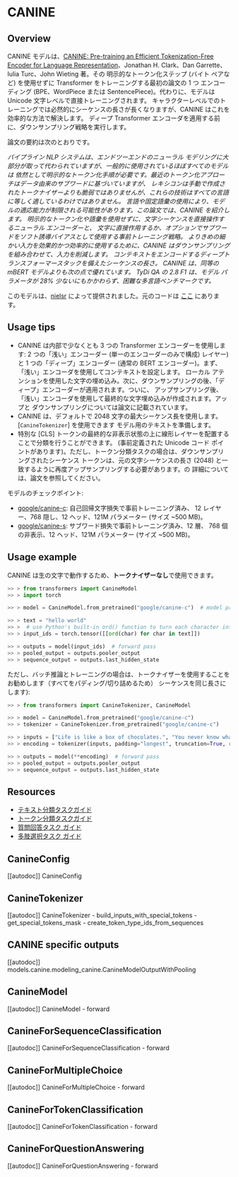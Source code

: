 <!--Copyright 2021 The HuggingFace Team. All rights reserved.

Licensed under the Apache License, Version 2.0 (the "License"); you may not use this file except in compliance with
the License. You may obtain a copy of the License at

http://www.apache.org/licenses/LICENSE-2.0

Unless required by applicable law or agreed to in writing, software distributed under the License is distributed on
an "AS IS" BASIS, WITHOUT WARRANTIES OR CONDITIONS OF ANY KIND, either express or implied. See the License for the
specific language governing permissions and limitations under the License.

⚠️ Note that this file is in Markdown but contain specific syntax for our doc-builder (similar to MDX) that may not be
rendered properly in your Markdown viewer.

-->

# CANINE

## Overview

CANINE モデルは、[CANINE: Pre-training an Efficient Tokenization-Free Encoder for Language
Representation](https://arxiv.org/abs/2103.06874)、Jonathan H. Clark、Dan Garrette、Iulia Turc、John Wieting 著。その
明示的なトークン化ステップ (バイト ペアなど) を使用せずに Transformer をトレーニングする最初の論文の 1 つ
エンコーディング (BPE、WordPiece または SentencePiece)。代わりに、モデルは Unicode 文字レベルで直接トレーニングされます。
キャラクターレベルでのトレーニングでは必然的にシーケンスの長さが長くなりますが、CANINE はこれを効率的な方法で解決します。
ディープ Transformer エンコーダを適用する前に、ダウンサンプリング戦略を実行します。

論文の要約は次のとおりです。

*パイプライン NLP システムは、エンドツーエンドのニューラル モデリングに大部分が取って代わられていますが、一般的に使用されているほぼすべてのモデルは
依然として明示的なトークン化手順が必要です。最近のトークン化アプローチはデータ由来のサブワードに基づいていますが、
レキシコンは手動で作成されたトークナイザーよりも脆弱ではありませんが、これらの技術はすべての言語に等しく適しているわけではありません。
言語や固定語彙の使用により、モデルの適応能力が制限される可能性があります。この論文では、CANINE を紹介します。
明示的なトークン化や語彙を使用せずに、文字シーケンスを直接操作するニューラル エンコーダーと、
文字に直接作用するか、オプションでサブワードをソフト誘導バイアスとして使用する事前トレーニング戦略。
よりきめの細かい入力を効果的かつ効率的に使用するために、CANINE はダウンサンプリングを組み合わせて、入力を削減します。
コンテキストをエンコードするディープトランスフォーマースタックを備えたシーケンスの長さ。 CANINE は、同等の mBERT モデルよりも次の点で優れています。
TyDi QA の 2.8 F1 は、モデル パラメータが 28% 少ないにもかかわらず、困難な多言語ベンチマークです。*

このモデルは、[nielsr](https://huggingface.co/nielsr) によって提供されました。元のコードは [ここ](https://github.com/google-research/language/tree/master/language/canine) にあります。

## Usage tips

- CANINE は内部で少なくとも 3 つの Transformer エンコーダーを使用します: 2 つの「浅い」エンコーダー (単一のエンコーダーのみで構成)
  レイヤー) と 1 つの「ディープ」エンコーダー (通常の BERT エンコーダー)。まず、「浅い」エンコーダを使用してコンテキストを設定します。
  ローカル アテンションを使用した文字の埋め込み。次に、ダウンサンプリングの後、「ディープ」エンコーダーが適用されます。ついに、
  アップサンプリング後、「浅い」エンコーダを使用して最終的な文字埋め込みが作成されます。アップと
  ダウンサンプリングについては論文に記載されています。
- CANINE は、デフォルトで 2048 文字の最大シーケンス長を使用します。 [`CanineTokenizer`] を使用できます
  モデル用のテキストを準備します。
- 特別な [CLS] トークンの最終的な非表示状態の上に線形レイヤーを配置することで分類を行うことができます。
  (事前定義された Unicode コード ポイントがあります)。ただし、トークン分類タスクの場合は、ダウンサンプリングされたシーケンス
  トークンは、元の文字シーケンスの長さ (2048) と一致するように再度アップサンプリングする必要があります。の
  詳細については、論文を参照してください。

モデルのチェックポイント:

  - [google/canine-c](https://huggingface.co/google/canine-c): 自己回帰文字損失で事前トレーニング済み、
    12 レイヤー、768 隠し、12 ヘッド、121M パラメーター (サイズ ~500 MB)。
  - [google/canine-s](https://huggingface.co/google/canine-s): サブワード損失で事前トレーニング済み、12 層、
    768 個の非表示、12 ヘッド、121M パラメーター (サイズ ~500 MB)。

## Usage example

CANINE は生の文字で動作するため、**トークナイザーなし**で使用できます。

```python
>> > from transformers import CanineModel
>> > import torch

>> > model = CanineModel.from_pretrained("google/canine-c")  # model pre-trained with autoregressive character loss

>> > text = "hello world"
>> >  # use Python's built-in ord() function to turn each character into its unicode code point id
>> > input_ids = torch.tensor([[ord(char) for char in text]])

>> > outputs = model(input_ids)  # forward pass
>> > pooled_output = outputs.pooler_output
>> > sequence_output = outputs.last_hidden_state
```

ただし、バッチ推論とトレーニングの場合は、トークナイザーを使用することをお勧めします（すべてをパディング/切り詰めるため）
シーケンスを同じ長さにします):

```python
>> > from transformers import CanineTokenizer, CanineModel

>> > model = CanineModel.from_pretrained("google/canine-c")
>> > tokenizer = CanineTokenizer.from_pretrained("google/canine-c")

>> > inputs = ["Life is like a box of chocolates.", "You never know what you gonna get."]
>> > encoding = tokenizer(inputs, padding="longest", truncation=True, return_tensors="pt")

>> > outputs = model(**encoding)  # forward pass
>> > pooled_output = outputs.pooler_output
>> > sequence_output = outputs.last_hidden_state
```

## Resources

- [テキスト分類タスクガイド](../tasks/sequence_classification)
- [トークン分類タスクガイド](../tasks/token_classification)
- [質問回答タスク ガイド](../tasks/question_answering)
- [多肢選択タスク ガイド](../tasks/multiple_choice)

## CanineConfig

[[autodoc]] CanineConfig

## CanineTokenizer

[[autodoc]] CanineTokenizer
    - build_inputs_with_special_tokens
    - get_special_tokens_mask
    - create_token_type_ids_from_sequences

## CANINE specific outputs

[[autodoc]] models.canine.modeling_canine.CanineModelOutputWithPooling

## CanineModel

[[autodoc]] CanineModel
    - forward

## CanineForSequenceClassification

[[autodoc]] CanineForSequenceClassification
    - forward

## CanineForMultipleChoice

[[autodoc]] CanineForMultipleChoice
    - forward

## CanineForTokenClassification

[[autodoc]] CanineForTokenClassification
    - forward

## CanineForQuestionAnswering

[[autodoc]] CanineForQuestionAnswering
    - forward
